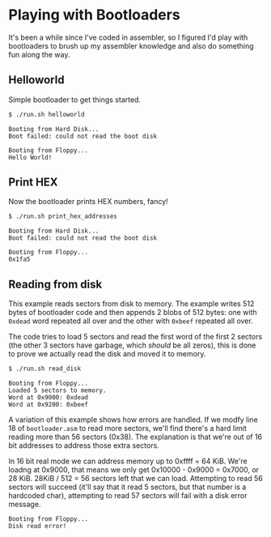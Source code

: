 # Playing with Bootloaders

It's been a while since I've coded in assembler, so I figured I'd play with bootloaders to brush up my assembler knowledge and also do something fun along the way.

## Helloworld

Simple bootloader to get things started.

```bash
$ ./run.sh helloworld
```

```
Booting from Hard Disk...
Boot failed: could not read the boot disk

Booting from Floppy...
Hello World!
```

## Print HEX

Now the bootloader prints HEX numbers, fancy!

```bash
$ ./run.sh print_hex_addresses
```

```
Booting from Hard Disk...
Boot failed: could not read the boot disk

Booting from Floppy...
0x1fa5
```

## Reading from disk

This example reads sectors from disk to memory. The example writes 512 bytes of bootloader code and then appends 2 blobs of 512 bytes: one with `0xdead` word repeated all over and the other with `0xbeef` repeated all over.

The code tries to load 5 sectors and read the first word of the first 2 sectors (the other 3 sectors have garbage, which _should_ be all zeros), this is done to prove we actually read the disk and moved it to memory.

```bash
$ ./run.sh read_disk
```

```
Booting from Floppy...
Loaded 5 sectors to memory.
Word at 0x9000: 0xdead
Word at 0x9200: 0xbeef
```

A variation of this example shows how errors are handled. If we modfy line 18 of `bootloader.asm` to read more sectors, we'll find there's a hard limit reading more than 56 sectors (0x38). The explanation is that we're out of 16 bit addresses to address those extra sectors.

In 16 bit real mode we can address memory up to 0xffff = 64 KiB. We're loadng at 0x9000, that means we only get 0x10000 - 0x9000 = 0x7000, or 28 KiB. 28KiB / 512 = 56 sectors left that we can load. Attempting to read 56 sectors will succeed (it'll say that it read 5 sectors, but that number is a hardcoded char), attempting to read 57 sectors will fail with a disk error message.

```
Booting from Floppy...
Disk read error!
```